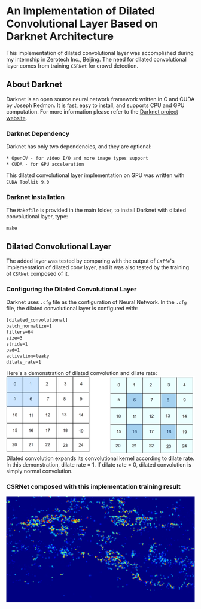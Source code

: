 # An Implementation of Dilated Convolutional Layer Based on Darknet Architecture
This implementation of dilated convolutional layer was accomplished during my internship in Zerotech Inc., Beijing. The need for dilated convolutional layer comes from training `CSRNet` for crowd detection.

## About Darknet
Darknet is an open source neural network framework written in C and CUDA by Joseph Redmon. It is fast, easy to install, and supports CPU and GPU computation. For more information please refer to the [Darknet project website](http://pjreddie.com/darknet).
### Darknet Dependency
Darknet has only two dependencies, and they are optional:
```
* OpenCV - for video I/O and more image types support
* CUDA - for GPU acceleration
```
This dilated convolutional layer implementation on GPU was written with `CUDA Toolkit 9.0`

### Darknet Installation
The `Makefile` is provided in the main folder, to install Darknet with dilated convolutional layer, type:
```
make
```

## Dilated Convolutional Layer

The added layer was tested by comparing with the output of `Caffe`'s implementation of dilated conv layer, and it was also tested by the training of `CSRNet` composed of it.

### Configuring the Dilated Convolutional Layer
Darknet uses `.cfg` file as the configuration of Neural Network. In the `.cfg` file, the dilated convolutional layer is configured with:
```
[dilated_convolutional]
batch_normalize=1
filters=64
size=3
stride=1
pad=1
activation=leaky
dilate_rate=1
```
Here's a demonstration of dilated convolution and dilate rate:
![window](./img/dconv_demo.PNG)
Dilated convolution expands its convolutional kernel according to dilate rate. In this demonstration, dilate rate = 1. If dilate rate = 0, dilated convolution is simply normal convolution.

### CSRNet composed with this implementation training result
![window](./img/CSRNet_density_0.png)
